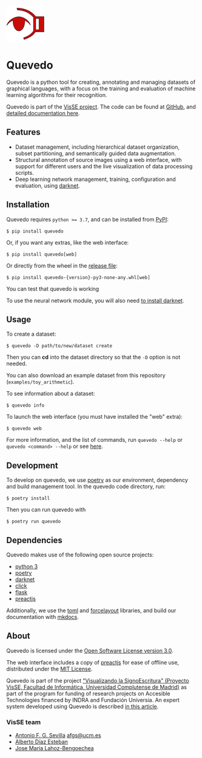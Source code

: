 ![Quevedo Logo](quevedo/logo.png)

# Quevedo

Quevedo is a python tool for creating, annotating and managing datasets of
graphical languages, with a focus on the training and evaluation of machine
learning algorithms for their recognition.

Quevedo is part of the [VisSE project](https://www.ucm.es/visse). The code can
be found at [GitHub](https://github.com/agarsev/quevedo), and [detailed
documentation here](https://agarsev.github.io/quevedo).

## Features

- Dataset management, including hierarchical dataset organization, subset
    partitioning, and semantically guided data augmentation.
- Structural annotation of source images using a web interface, with support for
    different users and the live visualization of data processing scripts.
- Deep learning network management, training, configuration and evaluation,
    using [darknet].

## Installation

Quevedo requires `python >= 3.7`, and can be installed from
[PyPI](https://pypi.org/project/quevedo/):

```shell
$ pip install quevedo
```

Or, if you want any extras, like the web interface:

```shell
$ pip install quevedo[web]
```

Or directly from the wheel in the [release
file](https://github.com/agarsev/quevedo/releases):

```shell
$ pip install quevedo-{version}-py3-none-any.whl[web]
```

You can test that quevedo is working

To use the neural network module, you will also need [to install
darknet](https://agarsev.github.io/quevedo/latest/nets/#installation).

## Usage

To create a dataset:

```shell
$ quevedo -D path/to/new/dataset create
```

Then you can **cd** into the dataset directory so that the `-D` option is not
needed.

You can also download an example dataset from this repository (`examples/toy_arithmetic`).

To see information about a dataset:

```shell
$ quevedo info
```

To launch the web interface (you must have installed the "web" extra):

```shell
$ quevedo web
```

For more information, and the list of commands, run `quevedo --help` or `quevedo
<command> --help` or see [here](https://agarsev.github.io/quevedo/latest/cli/).

## Development

To develop on quevedo, we use [poetry] as our environment, dependency and build
management tool. In the quevedo code directory, run:

```shell
$ poetry install
```

Then you can run quevedo with

```shell
$ poetry run quevedo
```

## Dependencies

Quevedo makes use of the following open source projects:

- [python 3]
- [poetry]
- [darknet]
- [click]
- [flask]
- [preactjs]

Additionally, we use the [toml] and [forcelayout] libraries, and build our
documentation with [mkdocs].

## About

Quevedo is licensed under the [Open Software License version
3.0](https://opensource.org/licenses/OSL-3.0).

The web interface includes a copy of [preactjs] for ease of offline use, distributed
under the [MIT License](https://github.com/preactjs/preact/blob/master/LICENSE).

Quevedo is part of the project ["Visualizando la SignoEscritura" (Proyecto VisSE,
Facultad de Informática, Universidad Complutense de
Madrid)](https://www.ucm.es/visse) as part of the
program for funding of research projects on Accesible Technologies financed by
INDRA and Fundación Universia. An expert system developed using Quevedo is
described [in this article](https://eprints.ucm.es/id/eprint/69235/).

### VisSE team

- [Antonio F. G. Sevilla](https://github.com/agarsev) <afgs@ucm.es>
- [Alberto Díaz Esteban](https://www.ucm.es/directorio?id=20069)
- [Jose María Lahoz-Bengoechea](https://ucm.es/lengespyteoliter/cv-lahoz-bengoechea-jose-maria)

[darknet]: https://pjreddie.com/darknet/install/
[poetry]: https://python-poetry.org/
[python 3]: https://www.python.org/
[click]: https://click.palletsprojects.com/
[flask]: https://flask.palletsprojects.com/en/2.0.x/
[preactjs]: https://preactjs.com/
[toml]: https://pypi.org/project/toml/
[forcelayout]: https://pypi.org/project/forcelayout/
[mkdocs]: https://www.mkdocs.org/
